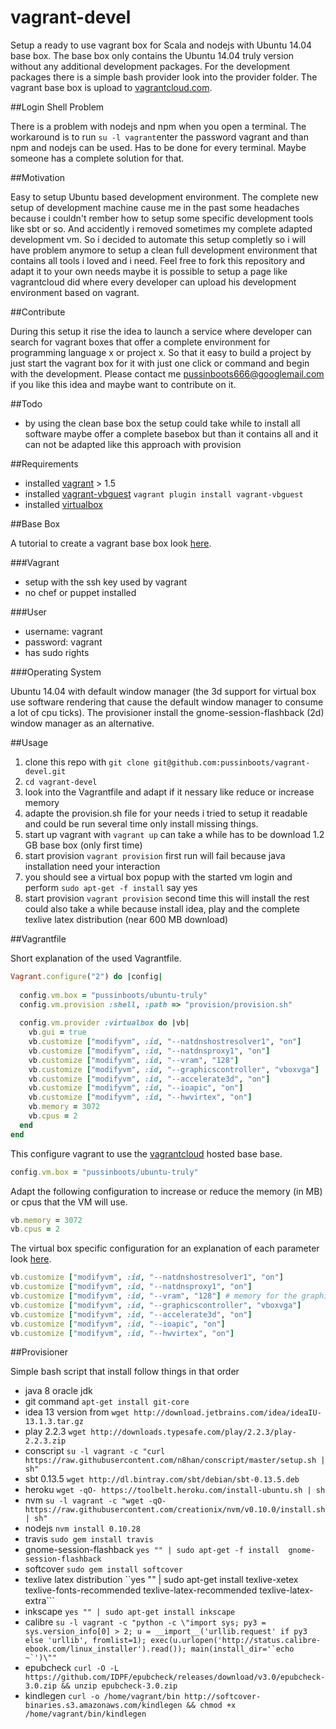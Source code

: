 vagrant-devel
=============

Setup a ready to use vagrant box for Scala and nodejs with Ubuntu 14.04 base box. The base box only contains the 
Ubuntu 14.04 truly version without any additional development packages. For the development packages there is a simple
bash provider look into the provider folder. The vagrant base box is upload to [vagrantcloud.com](https://vagrantcloud.com/).

##Login Shell Problem

There is a problem with nodejs and npm when you open a terminal.
The workaround is to run ```su -l vagrant```enter the password vagrant and than npm and nodejs 
can be used. Has to be done for every terminal. Maybe someone has a complete solution for that.

##Motivation

Easy to setup Ubuntu based development environment. The complete new setup of development machine cause me in the past some headaches
because i couldn't rember how to setup some specific development tools like sbt or so. And accidently i removed sometimes my complete adapted development vm. So i decided to automate this setup completly so i will have problem anymore to setup a clean full development environment that contains all tools i loved and i need. Feel free to fork this repository and adapt it to your own needs maybe it is possible to setup a page like vagrantcloud did where every developer can upload his development environment based on vagrant.

##Contribute

During this setup it rise the idea to launch a service where developer can search for vagrant boxes that offer a complete environment for programming language x or project x. So that it easy to build a project by just start the vagrant box for it with just one click or command and begin with the development. Please contact me pussinboots666@googlemail.com if you like this idea and maybe want to contribute on it.

##Todo

* by using the clean base box the setup could take while to install all software maybe offer a complete basebox but than it contains all and it can not be adapted like this approach with provision

##Requirements

* installed [vagrant](http://www.vagrantup.com/downloads.html) > 1.5
* installed [vagrant-vbguest](https://github.com/dotless-de/vagrant-vbguest) ```vagrant plugin install vagrant-vbguest```
* installed [virtualbox](https://www.virtualbox.org/wiki/Downloads)

##Base Box

A tutorial to create a vagrant base box look [here](https://docs.vagrantup.com/v2/boxes/base.html).

###Vagrant

* setup with the ssh key used by vagrant 
* no chef or puppet installed

###User

* username: vagrant
* password: vagrant
* has sudo rights

###Operating System

Ubuntu 14.04 with default window manager (the 3d support for virtual box use software rendering that cause the default window manager to consume a lot of cpu ticks). The provisioner install the gnome-session-flashback (2d) window manager as an alternative.

##Usage

1. clone this repo with ```git clone git@github.com:pussinboots/vagrant-devel.git```
2. ```cd vagrant-devel```
3. look into the Vagrantfile and adapt if it nessary like reduce or increase memory
3. adapte the provision.sh file for your needs i tried to setup it readable and could be run several time only install missing things.
4. start up vagrant with ```vagrant up``` can take a while has to be download 1.2 GB base box (only first time)
5. start provision ```vagrant provision``` first run will fail because java installation need your interaction
6. you should see a virtual box popup with the started vm login and perform ```sudo apt-get -f install``` say yes
7. start provision ```vagrant provision``` second time this will install the rest could also take a while because install idea, play and the complete texlive latex distribution (near 600 MB download)

##Vagrantfile

Short explanation of the used Vagrantfile.
```ruby
Vagrant.configure("2") do |config|
  
  config.vm.box = "pussinboots/ubuntu-truly"
  config.vm.provision :shell, :path => "provision/provision.sh"
 
  config.vm.provider :virtualbox do |vb|
	vb.gui = true
	vb.customize ["modifyvm", :id, "--natdnshostresolver1", "on"]
	vb.customize ["modifyvm", :id, "--natdnsproxy1", "on"]
	vb.customize ["modifyvm", :id, "--vram", "128"]
	vb.customize ["modifyvm", :id, "--graphicscontroller", "vboxvga"]
	vb.customize ["modifyvm", :id, "--accelerate3d", "on"]
	vb.customize ["modifyvm", :id, "--ioapic", "on"]
	vb.customize ["modifyvm", :id, "--hwvirtex", "on"]
	vb.memory = 3072
	vb.cpus = 2
  end
end
```

This configure vagrant to use the  [vagrantcloud](https://vagrantcloud.com/pussinboots/ubuntu-truly) hosted base base. 
```ruby
config.vm.box = "pussinboots/ubuntu-truly"
```

Adapt the following configuration to increase or reduce the memory (in MB) or cpus that the VM will use. 
```ruby
vb.memory = 3072
vb.cpus = 2
```

The virtual box specific configuration for an explanation of each parameter look [here](https://www.virtualbox.org/manual/ch08.html).
```ruby
vb.customize ["modifyvm", :id, "--natdnshostresolver1", "on"]
vb.customize ["modifyvm", :id, "--natdnsproxy1", "on"]
vb.customize ["modifyvm", :id, "--vram", "128"] # memory for the graphic card
vb.customize ["modifyvm", :id, "--graphicscontroller", "vboxvga"] 
vb.customize ["modifyvm", :id, "--accelerate3d", "on"]
vb.customize ["modifyvm", :id, "--ioapic", "on"]
vb.customize ["modifyvm", :id, "--hwvirtex", "on"]
```

##Provisioner

Simple bash script that install follow things in that order

* java 8 oracle jdk
* git command ```apt-get install git-core```
* idea 13 version from ```wget http://download.jetbrains.com/idea/ideaIU-13.1.3.tar.gz```
* play 2.2.3 ```wget http://downloads.typesafe.com/play/2.2.3/play-2.2.3.zip```
* conscript ```su -l vagrant -c "curl https://raw.githubusercontent.com/n8han/conscript/master/setup.sh | sh"```
* sbt 0.13.5 ```wget http://dl.bintray.com/sbt/debian/sbt-0.13.5.deb```
* heroku ```wget -qO- https://toolbelt.heroku.com/install-ubuntu.sh | sh```
* nvm ```su -l vagrant -c "wget -qO- https://raw.githubusercontent.com/creationix/nvm/v0.10.0/install.sh | sh"```
* nodejs ```nvm install 0.10.28```
* travis ```sudo gem install travis```
* gnome-session-flashback ```yes "" | sudo apt-get -f install  gnome-session-flashback```
* softcover ```sudo gem install softcover```
* texlive latex distribution ``yes "" | sudo apt-get install texlive-xetex texlive-fonts-recommended texlive-latex-recommended texlive-latex-extra```
* inkscape ```yes "" | sudo apt-get install inkscape```
* calibre ```su -l vagrant -c "python -c \"import sys; py3 = sys.version_info[0] > 2; u = __import__('urllib.request' if py3 else 'urllib', fromlist=1); exec(u.urlopen('http://status.calibre-ebook.com/linux_installer').read()); main(install_dir='`echo ~`')\""```
* epubcheck ```curl -O -L https://github.com/IDPF/epubcheck/releases/download/v3.0/epubcheck-3.0.zip && unzip epubcheck-3.0.zip```
* kindlegen ```curl -o /home/vagrant/bin http://softcover-binaries.s3.amazonaws.com/kindlegen && chmod +x /home/vagrant/bin/kindlegen```
